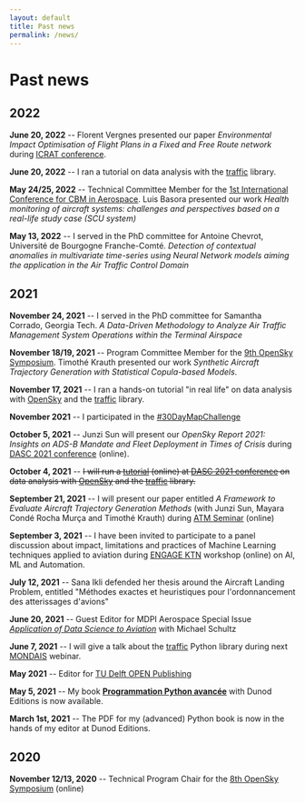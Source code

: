 ```yaml
---
layout: default
title: Past news
permalink: /news/
---
```


# Past news

## 2022

**June 20, 2022** -- Florent Vergnes presented our paper _Environmental Impact Optimisation of Flight Plans in a Fixed and Free Route network_ during [ICRAT conference](https://www.icrat.org/).

**June 20, 2022** -- I ran a tutorial on data analysis with the [traffic](https://github.com/xoolive/traffic) library.

**May 24/25, 2022** -- Technical Committee Member for the [1st International Conference for CBM in Aerospace](https://cbmacademy.eu/). Luis Basora presented our work _Health monitoring of aircraft systems: challenges and perspectives based on a real-life study case (SCU system)_

**May 13, 2022** -- I served in the PhD committee for Antoine Chevrot, Université de Bourgogne Franche-Comté. _Detection of contextual anomalies in multivariate time-series using Neural Network models aiming the application in the Air Traffic Control Domain_

## 2021

**November 24, 2021** -- I served in the PhD committee for Samantha Corrado, Georgia Tech. _A Data-Driven Methodology to Analyze Air Traffic Management System Operations within the Terminal Airspace_

**November 18/19, 2021** -- Program Committee Member for the [9th OpenSky Symposium](http://symposium.opensky-network.org/). Timothé Krauth presented our work _Synthetic Aircraft Trajectory Generation with Statistical Copula-based Models_.

**November 17, 2021** -- I ran a hands-on tutorial "in real life" on data analysis with [OpenSky](https://opensky-network.org/) and the [traffic](https://github.com/xoolive/traffic) library.

**November 2021** -- I participated in the [#30DayMapChallenge](/30DayMapChallenge)

**October 5, 2021** -- Junzi Sun will present our _OpenSky Report 2021: Insights on ADS-B Mandate and Fleet Deployment in Times of Crisis_ during [DASC 2021 conference](https://2021.dasconline.org/) (online).

**October 4, 2021** -- ~~I will run a [tutorial](https://2021.dasconline.org/presentations/efficient-and-large-scale-air-traffic-data-analysis-with-opensky/) (online) at [DASC 2021 conference](https://2021.dasconline.org/)
on data analysis with [OpenSky](https://opensky-network.org/) and the [traffic](https://github.com/xoolive/traffic) library.~~

**September 21, 2021** -- I will present our paper entitled _A Framework to Evaluate Aircraft Trajectory Generation Methods_ (with Junzi Sun, Mayara Condé Rocha Murça and Timothé Krauth) during [ATM Seminar](http://atmseminar.org/) (online)

**September 3, 2021** -- I have been invited to participate to a panel discussion about impact, limitations and practices of Machine Learning techniques applied to aviation during [ENGAGE KTN](https://engagektn.com/thematic-challenges/) workshop (online) on AI, ML and Automation.

**July 12, 2021** -- Sana Ikli defended her thesis around the Aircraft Landing Problem, entitled "Méthodes exactes et heuristiques pour l'ordonnancement des atterissages d'avions"

**June 20, 2021** -- Guest Editor for MDPI Aerospace Special Issue [_Application of Data Science to Aviation_](https://www.mdpi.com/journal/aerospace/special_issues/Application_Data_Science_Aviation) with Michael Schultz

**June 7, 2021** -- I will give a talk about the [traffic](https://github.com/xoolive/traffic) Python library during next [MONDAIS](https://datascience.aero/mondais/) webinar.

**May 2021** -- Editor for [TU Delft OPEN Publishing](https://www.tudelft.nl/library/tu-delft-open-science/os/open-publishing)

**May 5, 2021** -- My book [**Programmation Python avancée**](/python) with Dunod Editions is now available.

**March 1st, 2021** -- The PDF for my (advanced) Python book is now in the hands of my editor at Dunod Editions.

## 2020

**November 12/13, 2020** -- Technical Program Chair for the [8th OpenSky Symposium](http://symposium.opensky-network.org/) (online)

